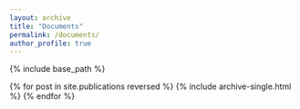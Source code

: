 ```yaml
---
layout: archive
title: "Documents"
permalink: /documents/
author_profile: true
---
```


{% include base_path %}

{% for post in site.publications reversed %}
  {% include archive-single.html %}
{% endfor %}